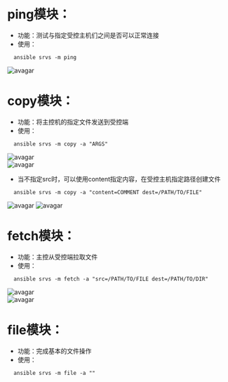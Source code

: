 # ping模块：
+ 功能：测试与指定受控主机们之间是否可以正常连接
+ 使用：
```
  ansible srvs -m ping 
```  
![avagar]()
# copy模块：
+ 功能：将主控机的指定文件发送到受控端
+ 使用：
```
  ansible srvs -m copy -a "ARGS"
```  
![avagar]()  
![avagar]()
+ 当不指定src时，可以使用content指定内容，在受控主机指定路径创建文件
```
  ansible srvs -m copy -a "content=COMMENT dest=/PATH/TO/FILE"
```
![avagar]()
![avagar]()
# fetch模块：
+ 功能：主控从受控端拉取文件
+ 使用：
```
  ansible srvs -m fetch -a "src=/PATH/TO/FILE dest=/PATH/TO/DIR"
```  
![avagar]()  
![avagar]()
# file模块：
+ 功能：完成基本的文件操作
+ 使用：
```
  ansible srvs -m file -a ""
```
